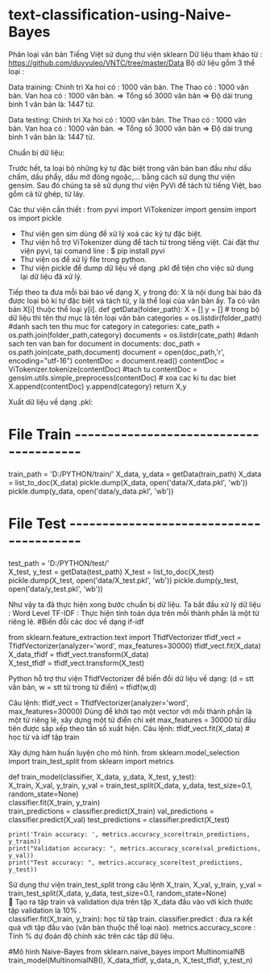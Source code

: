 # text-classification-using-Naive-Bayes
Phân loại văn bản Tiếng Việt sử dụng thư viện sklearn
Dữ liệu tham khảo từ : https://github.com/duyvuleo/VNTC/tree/master/Data
Bộ dữ liệu gồm 3 thể loại :
 
Data training:
Chinh tri Xa hoi  có :  1000 văn bản.
The Thao  có :  1000 văn bản.
Van hoa  có :  1000 văn bản.
=> Tổng số  3000  văn bản
=> Độ dài trung bình 1 văn bản là:  1447 từ.

Data testing:
Chinh tri Xa hoi  có :  1000 văn bản.
The Thao  có :  1000 văn bản.
Van hoa  có :  1000 văn bản.
=> Tổng số  3000  văn bản
=> Độ dài trung bình 1 văn bản là:  1447 từ.

Chuẩn bị dữ liệu:

Trước hết, ta loại bỏ những ký tự đặc biệt trong văn bản ban đầu như dấu chấm, dấu phẩy, dấu mở đóng ngoặc,... bằng cách sử dụng thư viện gensim. 
Sau đó chúng ta sẽ sử dụng thư viện PyVi để tách từ tiếng Việt, bao gồm cả từ ghép, từ láy.

Các thư viện cần thiết :
from pyvi import ViTokenizer
import gensim 
import os
import pickle

-	Thư viện gen sim dùng để xử lý xoá các ký tự đặc biệt.
-	Thư viện hỗ trợ ViTokenizer dùng để tách từ trong tiếng việt.
Cài đặt thư viện pyvi, tại comand line : $ pip install pyvi
-	Thư viện os để xử lý file trong python.
-	Thư viện pickle để dump dữ liệu về dạng .pkl để tiện cho việc sử dụng lại dữ liệu đã xử lý.

Tiếp theo ta đưa mỗi bài báo về dạng X, y trong đó: X là nội dung bài báo đã được loại bỏ kí tự đặc biệt và tách từ, y là thể loại của văn bản ấy. Ta có văn bản X[i] thuộc thể loại y[i].
def getData(folder_path):
    X = []
    y = []
    # trong bộ dữ liệu thì tên thư mục là tên loại văn bản 
    categories = os.listdir(folder_path)  #danh sach ten thu muc
    for category in categories:
        cate_path = os.path.join(folder_path,category) 
        documents = os.listdir(cate_path) #danh sach ten van ban 
        for document in documents:
            doc_path = os.path.join(cate_path,document)
            document = open(doc_path,'r', encoding="utf-16")
            contentDoc = document.read()
            contentDoc = ViTokenizer.tokenize(contentDoc)           #tach tu 
            contentDoc = gensim.utils.simple_preprocess(contentDoc) # xoa cac ki tu dac biet 
            X.append(contentDoc)
            y.append(category)
    return X,y

Xuất dữ liệu về dạng .pkl:
# File Train ---------------------------------------
train_path = 'D:/PYTHON/train/'
X_data, y_data = getData(train_path)
X_data = list_to_doc(X_data)
pickle.dump(X_data, open('data/X_data.pkl', 'wb'))
pickle.dump(y_data, open('data/y_data.pkl', 'wb'))
        
# File Test ----------------------------------------
test_path = 'D:/PYTHON/test/'        
X_test, y_test = getData(test_path)
X_test = list_to_doc(X_test)
pickle.dump(X_test, open('data/X_test.pkl', 'wb'))
pickle.dump(y_test, open('data/y_test.pkl', 'wb'))

Như vậy ta đã thực hiện xong bước chuẩn bị dữ liệu. 
Ta bắt đầu xử lý dữ liệu :
Word Level TF-IDF : Thực hiện tính toán dựa trên mỗi thành phần là một từ riêng lẻ.
#Biến đỗi các doc về dạng if-idf

from sklearn.feature_extraction.text import TfidfVectorizer 
tfidf_vect = TfidfVectorizer(analyzer='word', max_features=30000)
tfidf_vect.fit(X_data) 
X_data_tfidf =  tfidf_vect.transform(X_data)         
X_test_tfidf =  tfidf_vect.transform(X_test)

Python hỗ trợ thư viện TfidfVectorizer để biến đổi dữ liệu về dạng: 
(d = stt văn bản, w = stt từ trong từ điển) = tfidf(w,d)

Câu lệnh:  tfidf_vect = TfidfVectorizer(analyzer='word', max_features=30000)
Dùng để khởi tạo một vector với mỗi thành phần là một từ riêng lẻ, xây dựng một từ điển chỉ xét max_features = 30000 từ đầu tiên được sắp xếp theo tần số xuất hiện.
Câu lệnh: tfidf_vect.fit(X_data) # học từ và idf tập train 


Xây dựng hàm huấn luyện cho mô hình.
from sklearn.model_selection import train_test_split
from sklearn import metrics


def train_model(classifier, X_data, y_data, X_test, y_test):       
    X_train, X_val, y_train, y_val = train_test_split(X_data, y_data, test_size=0.1, random_state=None)        
    classifier.fit(X_train, y_train)            
    train_predictions = classifier.predict(X_train)
    val_predictions = classifier.predict(X_val)
    test_predictions = classifier.predict(X_test)
      
    print('Train accuracy: ', metrics.accuracy_score(train_predictions, y_train))
    print("Validation accuracy: ", metrics.accuracy_score(val_predictions, y_val))
    print("Test accuracy: ", metrics.accuracy_score(test_predictions, y_test))


Sử dụng thư viện train_test_split trong câu lệnh 
X_train, X_val, y_train, y_val = train_test_split(X_data, y_data, test_size=0.1, random_state=None)        
	Tạo ra tập train và validation dựa trên tập X_data đầu vào với kích thước tập validation là 10% .        
classifier.fit(X_train, y_train): học từ tập train.
classifier.predict : đưa ra kết quả với tập đầu vào (văn bản thuộc thể loại nào).
metrics.accuracy_score   : Tính % dự đoán độ chính xác trên các tập dữ liệu. 

#Mô hình Naive-Bayes 
from sklearn.naive_bayes import MultinomialNB
train_model(MultinomialNB(), X_data_tfidf, y_data_n, X_test_tfidf, y_test_n)




